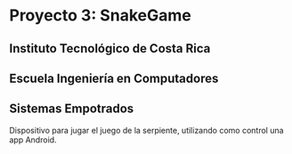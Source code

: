# Proyecto 3: SnakeGame
## Instituto Tecnológico de Costa Rica
## Escuela Ingeniería en Computadores
## Sistemas Empotrados

Dispositivo para jugar el juego de la serpiente, utilizando como control una app Android.
